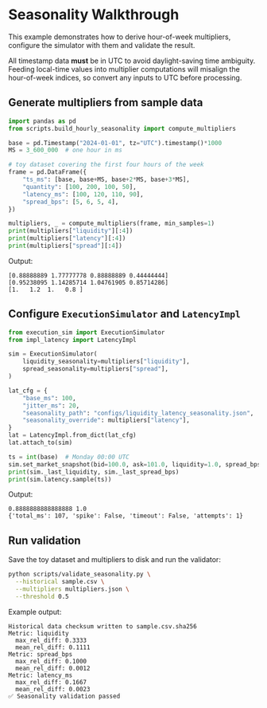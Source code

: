 # Seasonality Walkthrough

This example demonstrates how to derive hour-of-week multipliers,
configure the simulator with them and validate the result.

All timestamp data **must** be in UTC to avoid daylight-saving time ambiguity. Feeding local-time values into multiplier computations will misalign the hour-of-week indices, so convert any inputs to UTC before processing.

## Generate multipliers from sample data

```python
import pandas as pd
from scripts.build_hourly_seasonality import compute_multipliers

base = pd.Timestamp("2024-01-01", tz="UTC").timestamp()*1000
MS = 3_600_000  # one hour in ms

# toy dataset covering the first four hours of the week
frame = pd.DataFrame({
    "ts_ms": [base, base+MS, base+2*MS, base+3*MS],
    "quantity": [100, 200, 100, 50],
    "latency_ms": [100, 120, 110, 90],
    "spread_bps": [5, 6, 5, 4],
})

multipliers, _ = compute_multipliers(frame, min_samples=1)
print(multipliers["liquidity"][:4])
print(multipliers["latency"][:4])
print(multipliers["spread"][:4])
```

Output:

```
[0.88888889 1.77777778 0.88888889 0.44444444]
[0.95238095 1.14285714 1.04761905 0.85714286]
[1.   1.2  1.   0.8 ]
```

## Configure `ExecutionSimulator` and `LatencyImpl`

```python
from execution_sim import ExecutionSimulator
from impl_latency import LatencyImpl

sim = ExecutionSimulator(
    liquidity_seasonality=multipliers["liquidity"],
    spread_seasonality=multipliers["spread"],
)

lat_cfg = {
    "base_ms": 100,
    "jitter_ms": 20,
    "seasonality_path": "configs/liquidity_latency_seasonality.json",
    "seasonality_override": multipliers["latency"],
}
lat = LatencyImpl.from_dict(lat_cfg)
lat.attach_to(sim)

ts = int(base)  # Monday 00:00 UTC
sim.set_market_snapshot(bid=100.0, ask=101.0, liquidity=1.0, spread_bps=1.0, ts_ms=ts)
print(sim._last_liquidity, sim._last_spread_bps)
print(sim.latency.sample(ts))
```

Output:

```
0.8888888888888888 1.0
{'total_ms': 107, 'spike': False, 'timeout': False, 'attempts': 1}
```

## Run validation

Save the toy dataset and multipliers to disk and run the validator:

```bash
python scripts/validate_seasonality.py \
  --historical sample.csv \
  --multipliers multipliers.json \
  --threshold 0.5
```

Example output:

```
Historical data checksum written to sample.csv.sha256
Metric: liquidity
  max_rel_diff: 0.3333
  mean_rel_diff: 0.1111
Metric: spread_bps
  max_rel_diff: 0.1000
  mean_rel_diff: 0.0012
Metric: latency_ms
  max_rel_diff: 0.1667
  mean_rel_diff: 0.0023
✅ Seasonality validation passed
```
